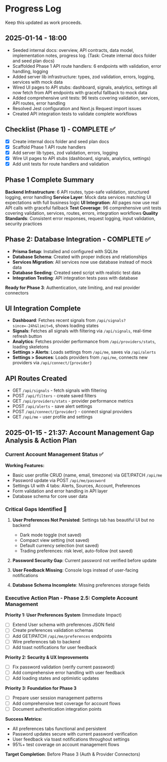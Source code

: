 # Progress Log

Keep this updated as work proceeds.

## 2025-01-14 - 18:00
- Seeded internal docs: overview, API contracts, data model, implementation notes, progress log. (Task: Create internal docs folder and seed plan docs)
- Scaffolded Phase 1 API route handlers: 6 endpoints with validation, error handling, logging
- Added server lib infrastructure: types, zod validation, errors, logging, services with mock data
- Wired UI pages to API stubs: dashboard, signals, analytics, settings all now fetch from API endpoints with graceful fallback to mock data
- Added comprehensive unit tests: 96 tests covering validation, services, API routes, error handling
- Resolved Jest configuration and Next.js Request import issues
- Created API integration tests to validate complete workflows

## Checklist (Phase 1) - COMPLETE ✅
- [x] Create internal docs folder and seed plan docs
- [x] Scaffold Phase 1 API route handlers
- [x] Add server lib types, zod validation, errors, logging
- [x] Wire UI pages to API stubs (dashboard, signals, analytics, settings)
- [x] Add unit tests for route handlers and validation

## Phase 1 Complete Summary
**Backend Infrastructure**: 6 API routes, type-safe validation, structured logging, error handling
**Service Layer**: Mock data services matching UI expectations with full business logic
**UI Integration**: All pages now use real API calls with graceful fallback
**Test Coverage**: 96 comprehensive unit tests covering validation, services, routes, errors, integration workflows
**Quality Standards**: Consistent error responses, request logging, input validation, security practices

## Phase 2: Database Integration - COMPLETE ✅
- **Prisma Setup**: Installed and configured with SQLite
- **Database Schema**: Created with proper indices and relationships
- **Services Migration**: All services now use database instead of mock data
- **Database Seeding**: Created seed script with realistic test data
- **Integration Testing**: API integration tests pass with database

**Ready for Phase 3**: Authentication, rate limiting, and real provider connectors

## UI Integration Complete
- **Dashboard**: Fetches recent signals from `/api/signals?since=-24h&limit=6`, shows loading states
- **Signals**: Fetches all signals with filtering via `/api/signals`, real-time refresh button
- **Analytics**: Fetches provider performance from `/api/providers/stats`, loading skeletons
- **Settings > Alerts**: Loads settings from `/api/me`, saves via `/api/alerts`
- **Settings > Sources**: Loads providers from `/api/me`, connects new providers via `/api/connect/{provider}`

## API Routes Created
- GET `/api/signals` - fetch signals with filtering
- POST `/api/filters` - create saved filters  
- GET `/api/providers/stats` - provider performance metrics
- POST `/api/alerts` - save alert settings
- POST `/api/connect/{provider}` - connect signal providers
- GET `/api/me` - user profile and settings

## 2025-01-15 - 21:37: Account Management Gap Analysis & Action Plan

### Current Account Management Status ✅
**Working Features:**
- Basic user profile CRUD (name, email, timezone) via GET/PATCH `/api/me`
- Password update via POST `/api/me/password` 
- Settings UI with 4 tabs: Alerts, Sources, Account, Preferences
- Form validation and error handling in API layer
- Database schema for core user data

### Critical Gaps Identified 🚨
1. **User Preferences Not Persisted**: Settings tab has beautiful UI but no backend
   - Dark mode toggle (not saved)
   - Compact view setting (not saved)
   - Default currency selection (not saved)
   - Trading preferences: risk level, auto-follow (not saved)

2. **Password Security Gap**: Current password not verified before update
3. **User Feedback Missing**: Console logs instead of user-facing notifications
4. **Database Schema Incomplete**: Missing preferences storage fields

### Executive Action Plan - Phase 2.5: Complete Account Management

**Priority 1: User Preferences System** (Immediate Impact)
- [ ] Extend User schema with preferences JSON field
- [ ] Create preferences validation schemas
- [ ] Add GET/PATCH `/api/me/preferences` endpoints  
- [ ] Wire preferences tab to backend
- [ ] Add toast notifications for user feedback

**Priority 2: Security & UX Improvements**
- [ ] Fix password validation (verify current password)
- [ ] Add comprehensive error handling with user feedback
- [ ] Add loading states and optimistic updates

**Priority 3: Foundation for Phase 3**
- [ ] Prepare user session management patterns
- [ ] Add comprehensive test coverage for account flows
- [ ] Document authentication integration points

**Success Metrics:**
- All preferences tabs functional and persistent
- Password updates secure with current password verification  
- User feedback via toast notifications throughout settings
- 95%+ test coverage on account management flows

**Target Completion**: Before Phase 3 (Auth & Provider Connectors)
